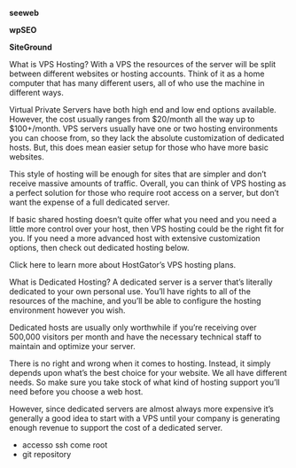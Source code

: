 **seeweb**


**wpSEO**


**SiteGround**



What is VPS Hosting?
With a VPS the resources of the server will be split between different websites or hosting accounts. Think of it as a home computer that has many different users, all of who use the machine in different ways.

Virtual Private Servers have both high end and low end options available. However, the cost usually ranges from $20/month all the way up to $100+/month. VPS servers usually have one or two hosting environments you can choose from, so they lack the absolute customization of dedicated hosts. But, this does mean easier setup for those who have more basic websites.

This style of hosting will be enough for sites that are simpler and don’t receive massive amounts of traffic. Overall, you can think of VPS hosting as a perfect solution for those who require root access on a server, but don’t want the expense of a full dedicated server.

If basic shared hosting doesn’t quite offer what you need and you need a little more control over your host, then VPS hosting could be the right fit for you. If you need a more advanced host with extensive customization options, then check out dedicated hosting below.

Click here to learn more about HostGator’s VPS hosting plans.

 

What is Dedicated Hosting?
A dedicated server is a server that’s literally dedicated to your own personal use. You’ll have rights to all of the resources of the machine, and you’ll be able to configure the hosting environment however you wish.

Dedicated hosts are usually only worthwhile if you’re receiving over 500,000 visitors per month and have the necessary technical staff to maintain and optimize your server.

There is no right and wrong when it comes to hosting. Instead, it simply depends upon what’s the best choice for your website. We all have different needs. So make sure you take stock of what kind of hosting support you’ll need before you choose a web host.

However, since dedicated servers are almost always more expensive it’s generally a good idea to start with a VPS until your company is generating enough revenue to support the cost of a dedicated server.






- accesso ssh come root
- git repository
